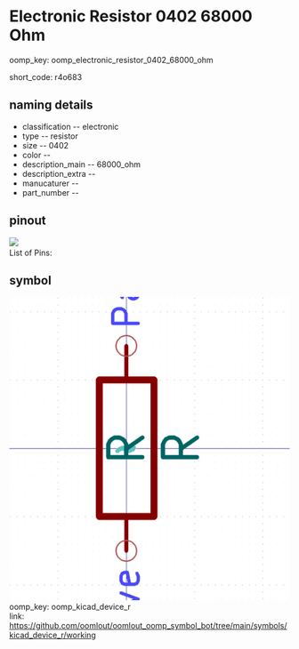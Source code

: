 # Electronic Resistor 0402 68000 Ohm
oomp_key: oomp_electronic_resistor_0402_68000_ohm  

short_code: r4o683
## naming details
* classification -- electronic
* type -- resistor
* size -- 0402
* color -- 
* description_main -- 68000_ohm
* description_extra -- 
* manucaturer -- 
* part_number -- 
## pinout
![](working_pinout_600.png)  
List of Pins:



## symbol

![](symbol/0/working/working_600.png)  
oomp_key: oomp_kicad_device_r  
link: https://github.com/oomlout/oomlout_oomp_symbol_bot/tree/main/symbols/kicad_device_r/working  


